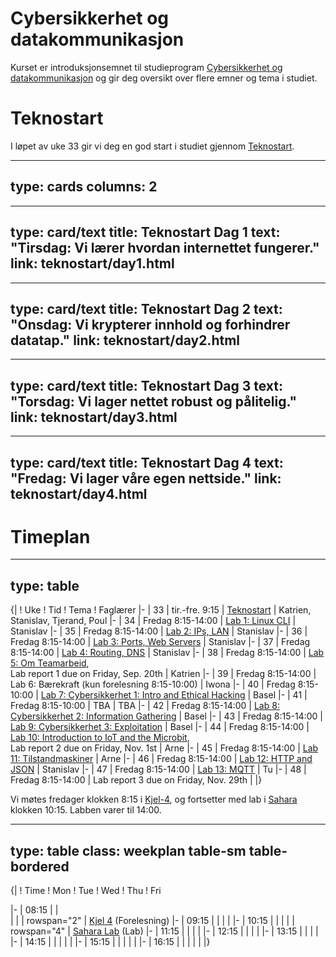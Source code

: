 # Cybersikkerhet og datakommunikasjon

Kurset er introduksjonsemnet til studieprogram [Cybersikkerhet og datakommunikasjon](https://www.ntnu.no/studier/mtkom) og gir deg oversikt over flere emner og tema i studiet.



# Teknostart

I løpet av uke 33 gir vi deg en god start i studiet gjennom [Teknostart](teknostart/index.html). 

---
type: cards
columns: 2
---


---
type: card/text
title: Teknostart Dag 1
text: "Tirsdag: Vi lærer hvordan internettet fungerer."
link: teknostart/day1.html
---

---
type: card/text
title: Teknostart Dag 2
text: "Onsdag: Vi krypterer innhold og forhindrer datatap."
link: teknostart/day2.html
---

---
type: card/text
title: Teknostart Dag 3
text: "Torsdag: Vi lager nettet robust og pålitelig."
link: teknostart/day3.html
---

---
type: card/text
title: Teknostart Dag 4
text: "Fredag: Vi lager våre egen nettside."
link: teknostart/day4.html
---




# Timeplan

---
type: table
---
{|
! Uke
! Tid
! Tema
! Faglærer
|-
| 33
| tir.-fre. 9:15
| [Teknostart](teknostart/index.html)
| Katrien, Stanislav, Tjerand, Poul
|-
| 34
| Fredag 8:15-14:00
| [Lab 1: Linux CLI](unit-cli/index.html)
| Stanislav
|-
| 35
| Fredag 8:15-14:00
| [Lab 2: IPs, LAN](unit-net1/index.html)
| Stanislav
|-
| 36
| Fredag 8:15-14:00
| [Lab 3: Ports, Web Servers](unit-net2/index.html)
| Stanislav
|-
| 37
| Fredag 8:15-14:00
| [Lab 4: Routing, DNS](unit-net3/index.html)
| Stanislav
|-
| 38
| Fredag 8:15-14:00
| [Lab 5: Om Teamarbeid](unit-teamwork/index.html), <br/>Lab report 1 due on Friday, Sep. 20th
| Katrien
|-
| 39
| Fredag 8:15-14:00
| Lab 6: Bærekraft (kun forelesning 8:15-10:00)
| Iwona
|-
| 40
| Fredag 8:15-10:00
| [Lab 7: Cybersikkerhet 1: Intro and Ethical Hacking](unit-cs1/index.html)
| Basel
|-
| 41
| Fredag 8:15-10:00
| TBA
| TBA
|-
| 42
| Fredag 8:15-14:00
| [Lab 8: Cybersikkerhet 2: Information Gathering](unit-cs2/index.html)
| Basel
|-
| 43
| Fredag 8:15-14:00
| [Lab 9: Cybersikkerhet 3: Exploitation](unit-cs3/index.html)
| Basel
|-
| 44
| Fredag 8:15-14:00
| [Lab 10: Introduction to IoT and the Microbit](unit-p1/index.html), <br/>Lab report 2 due on Friday, Nov. 1st
| Arne
|-
| 45
| Fredag 8:15-14:00
| [Lab 11: Tilstandmaskiner](unit-p2/index.html)
| Arne
|-
| 46
| Fredag 8:15-14:00
| [Lab 12: HTTP and JSON](unit-p3/index.html)
| Stanislav
|-
| 47
| Fredag 8:15-14:00
| [Lab 13: MQTT](unit-p4/index.html)
| Tu
|-
| 48
| Fredag 8:15-14:00
| Lab report 3 due on Friday, Nov. 29th
| 
|}


Vi møtes fredager klokken 8:15 i [Kjel-4](https://link.mazemap.com/QO2zpqJ0), og fortsetter med lab i [Sahara](https://link.mazemap.com/pR24A3cf) klokken 10:15. Labben varer til 14:00. 

---
type: table
class: weekplan table-sm table-bordered
---
{|
! Time
! Mon
! Tue
! Wed
! Thu
! Fri

|-
| 08:15
| 
|  
|
|
| rowspan="2" | [Kjel 4](https://link.mazemap.com/QO2zpqJ0) (Forelesning)
|-
| 09:15
| 
|
|
|
|-
| 10:15
| 
|
|
|
| rowspan="4" | [Sahara Lab](https://link.mazemap.com/pR24A3cf) (Lab) 
|-
| 11:15
|
|
| 
|
|-
| 12:15
|
|
|
|
|-
| 13:15
|
|
|
| 
|-
| 14:15
|
|
|
|
|
|-
| 15:15
|
|
|
|
|
|-
| 16:15
|
|
|
|
|
|}
